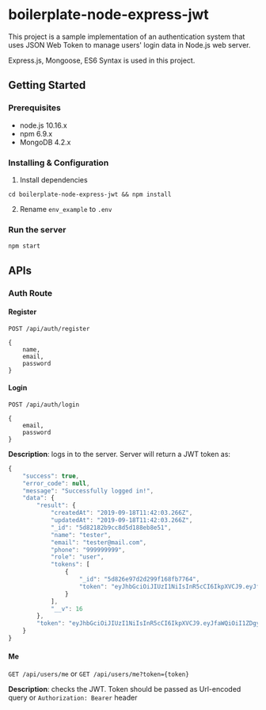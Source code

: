 # boilerplate-node-express-jwt
This project is a sample implementation of an authentication system that uses JSON Web Token to manage users' login data in Node.js web server.

Express.js, Mongoose, ES6 Syntax is used in this project.

## Getting Started
### Prerequisites
- node.js 10.16.x
- npm 6.9.x
- MongoDB 4.2.x

### Installing & Configuration
1) Install dependencies
```
cd boilerplate-node-express-jwt && npm install
```
2) Rename `env_example` to `.env`

### Run the server
```
npm start
```

## APIs
### Auth Route
#### Register
`POST /api/auth/register`
```
{
    name,
    email,
    password
}
```
#### Login
`POST /api/auth/login`
```
{
    email,
    password
}
```
**Description**: logs in to the server. Server will return a JWT token as:
```javascript
{
    "success": true,
    "error_code": null,
    "message": "Successfully logged in!",
    "data": {
        "result": {
            "createdAt": "2019-09-18T11:42:03.266Z",
            "updatedAt": "2019-09-18T11:42:03.266Z",
            "_id": "5d82182b9cc8d5d188eb8e51",
            "name": "tester",
            "email": "tester@mail.com",
            "phone": "999999999",
            "role": "user",
            "tokens": [
                {
                    "_id": "5d826e97d2d299f168fb7764",
                    "token": "eyJhbGciOiJIUzI1NiIsInR5cCI6IkpXVCJ9.eyJfaWQiOiI1ZDgyMTgyYjljYzhkNWQxODhlYjhlNTEiLCJlbWFpbCI6ImplZXJhd2F0QGFkZHRlY2hodWIuY29tIiwicm9sZSI6ImFkbWluIiwiaWF0IjoxNTY4ODI5MDc5LCJleHAiOjE1Njg4Mjk5Nzl9.L_MPKYzyHv-z8noaAaWTZTkK6NTPh4vBe-OQf5jISLw"
                }
            ],
            "__v": 16
        },
        "token": "eyJhbGciOiJIUzI1NiIsInR5cCI6IkpXVCJ9.eyJfaWQiOiI1ZDgyMTgyYjljYzhkNWQxODhlYjhlNTEiLCJlbWFpbCI6ImplZXJhd2F0QGFkZHRlY2hodWIuY29tIiwicm9sZSI6ImFkbWluIiwiaWF0IjoxNTY4ODI5MDc5LCJleHAiOjE1Njg4Mjk5Nzl9.L_MPKYzyHv-z8noaAaWTZTkK6NTPh4vBe-OQf5jISLw"
    }
}
```
#### Me
`GET /api/users/me` or `GET /api/users/me?token={token}`  

**Description**: checks the JWT. Token should be passed as Url-encoded query or `Authorization: Bearer` header
